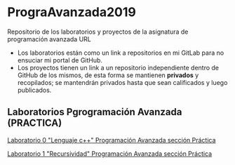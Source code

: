 # PrograAvanzada2019
Repositorio de los laboratorios y proyectos de la asignatura de programación avanzada URL

* Los laboratorios están como un link a repositorios en mi GitLab para no ensuciar mi portal de GitHub. 
* Los proyectos tienen un link a un repositorio independiente dentro de GitHub de los mismos, de esta forma se mantienen **privados** y recopilados; se mantendrán privados hasta que sean calificados y luego publicados. 

## Laboratorios Pgrogramación Avanzada (PRACTICA)

[Laboratorio 0 "Lenguaje c++" Programación Avanzada sección Práctica](https://gitlab.com/JoshuaValey/lab0_joshua_valey_1014416)

[Laboratorio 1 "Recursividad" Programación Avanzada sección Práctica](https://gitlab.com/JoshuaValey/lab1_joshua_valey_1014416)

